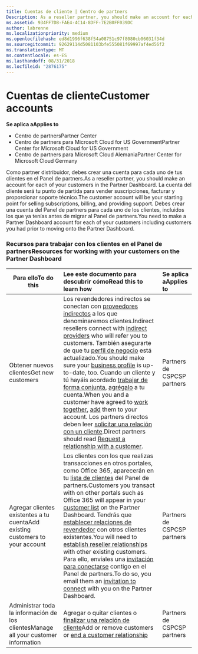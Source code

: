 ```yaml
---
title: Cuentas de cliente | Centro de partners
Description: As a reseller partner, you should make an account for each of your customers in Partner Center. The customer account will be your starting point for selling subscriptions, billing, and providing support.
ms.assetid: 934FF7D8-FAE4-4C14-8DFF-7E2B0FF039DC
author: labrenne
ms.localizationpriority: medium
ms.openlocfilehash: ed8d1996f638f54a08751c97f8080cb06031f34d
ms.sourcegitcommit: 92629114d5081103bfe555081f69997af4ed56f2
ms.translationtype: MT
ms.contentlocale: es-ES
ms.lasthandoff: 08/31/2018
ms.locfileid: "2876175"
---
```

# <a name="customer-accounts"></a><span data-ttu-id="01678-102">Cuentas de cliente</span><span class="sxs-lookup"><span data-stu-id="01678-102">Customer accounts</span></span>

**<span data-ttu-id="01678-103">Se aplica a</span><span class="sxs-lookup"><span data-stu-id="01678-103">Applies to</span></span>**

-  <span data-ttu-id="01678-104">Centro de partners</span><span class="sxs-lookup"><span data-stu-id="01678-104">Partner Center</span></span>
-  <span data-ttu-id="01678-105">Centro de partners para Microsoft Cloud for US Government</span><span class="sxs-lookup"><span data-stu-id="01678-105">Partner Center for Microsoft Cloud for US Government</span></span>
-  <span data-ttu-id="01678-106">Centro de partners para Microsoft Cloud Alemania</span><span class="sxs-lookup"><span data-stu-id="01678-106">Partner Center for Microsoft Cloud Germany</span></span>

<span data-ttu-id="01678-107">Como partner distribuidor, debes crear una cuenta para cada uno de tus clientes en el Panel de partners.</span><span class="sxs-lookup"><span data-stu-id="01678-107">As a reseller partner, you should make an account for each of your customers in the Partner Dashboard.</span></span> <span data-ttu-id="01678-108">La cuenta del cliente será tu punto de partida para vender suscripciones, facturar y proporcionar soporte técnico.</span><span class="sxs-lookup"><span data-stu-id="01678-108">The customer account will be your starting point for selling subscriptions, billing, and providing support.</span></span> <span data-ttu-id="01678-109">Debes crear una cuenta del Panel de partners para cada uno de los clientes, incluidos los que ya tenías antes de migrar al Panel de partners.</span><span class="sxs-lookup"><span data-stu-id="01678-109">You need to make a Partner Dashboard account for each of your customers including customers you had prior to moving onto the Partner Dashboard.</span></span>

### <a name="resources-for-working-with-your-customers-on-the-partner-dashboard"></a><span data-ttu-id="01678-110">Recursos para trabajar con los clientes en el Panel de partners</span><span class="sxs-lookup"><span data-stu-id="01678-110">Resources for working with your customers on the Partner Dashboard</span></span>

|**<span data-ttu-id="01678-111">Para ello</span><span class="sxs-lookup"><span data-stu-id="01678-111">To do this</span></span>**   |**<span data-ttu-id="01678-112">Lee este documento para descubrir cómo</span><span class="sxs-lookup"><span data-stu-id="01678-112">Read this to learn how</span></span>**   |**<span data-ttu-id="01678-113">Se aplica a</span><span class="sxs-lookup"><span data-stu-id="01678-113">Applies to</span></span>**|
|-----------------|:----------------------------|:--------------|
|<span data-ttu-id="01678-114">Obtener nuevos clientes</span><span class="sxs-lookup"><span data-stu-id="01678-114">Get new customers</span></span>|<span data-ttu-id="01678-115">Los revendedores indirectos se conectan con [proveedores indirectos](indirect-reseller-tasks-in-partner-center.md) a los que denominaremos clientes.</span><span class="sxs-lookup"><span data-stu-id="01678-115">Indirect resellers connect with [indirect providers](indirect-reseller-tasks-in-partner-center.md) who will refer you to customers.</span></span> <span data-ttu-id="01678-116">También asegurarte de que tu [perfil de negocio](create-a-marketing-profile.md) está actualizado.</span><span class="sxs-lookup"><span data-stu-id="01678-116">You should make sure your [business profile](create-a-marketing-profile.md) is up-to-date, too.</span></span> <span data-ttu-id="01678-117">Cuando un cliente y tú hayáis acordado [trabajar de forma conjunta](responding-to-referrals.md), [agrégalo](add-a-new-customer.md) a tu cuenta.</span><span class="sxs-lookup"><span data-stu-id="01678-117">When you and a customer have agreed to [work together](responding-to-referrals.md), [add](add-a-new-customer.md) them to your account.</span></span> <span data-ttu-id="01678-118">Los partners directos deben leer [solicitar una relación con un cliente](request-a-relationship-with-a-customer.md).</span><span class="sxs-lookup"><span data-stu-id="01678-118">Direct partners should read [ Request a relationship with a customer](request-a-relationship-with-a-customer.md).</span></span>|<span data-ttu-id="01678-119">Partners de CSP</span><span class="sxs-lookup"><span data-stu-id="01678-119">CSP partners</span></span>|
|<span data-ttu-id="01678-120">Agregar clientes existentes a tu cuenta</span><span class="sxs-lookup"><span data-stu-id="01678-120">Add existing customers to your account</span></span>   | <span data-ttu-id="01678-121">Los clientes con los que realizas transacciones en otros portales, como Office 365, aparecerán en tu [lista de clientes](see-your-customer-list.md) del Panel de partners.</span><span class="sxs-lookup"><span data-stu-id="01678-121">Customers you transact with on other portals such as Office 365 will appear in your [customer list](see-your-customer-list.md) on the Partner Dashboard.</span></span> <span data-ttu-id="01678-122">Tendrás que [establecer relaciones de revendedor](indirect-reseller-tasks-in-partner-center.md) con otros clientes existentes.</span><span class="sxs-lookup"><span data-stu-id="01678-122">You will need to [establish reseller relationships](indirect-reseller-tasks-in-partner-center.md) with other existing customers.</span></span> <span data-ttu-id="01678-123">Para ello, envíales una [invitación para conectarse](responding-to-referrals.md) contigo en el Panel de partners.</span><span class="sxs-lookup"><span data-stu-id="01678-123">To do so, you email them an [invitation to connect](responding-to-referrals.md) with you on the Partner Dashboard.</span></span>   | <span data-ttu-id="01678-124">Partners de CSP</span><span class="sxs-lookup"><span data-stu-id="01678-124">CSP partners</span></span>   |
|<span data-ttu-id="01678-125">Administrar toda la información de los clientes</span><span class="sxs-lookup"><span data-stu-id="01678-125">Manage all your customer information</span></span>   | <span data-ttu-id="01678-126">Agregar o quitar clientes o [finalizar una relación de cliente](remove-a-relationship.md)</span><span class="sxs-lookup"><span data-stu-id="01678-126">Add or remove customers or [end a customer relationship](remove-a-relationship.md)</span></span>|   <span data-ttu-id="01678-127">Partners de CSP</span><span class="sxs-lookup"><span data-stu-id="01678-127">CSP partners</span></span> |